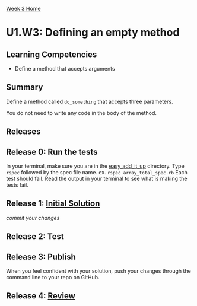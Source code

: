[Week 3 Home](../../)

# U1.W3: Defining an empty method

## Learning Competencies
- Define a method that accepts arguments


## Summary
Define a method called `do_something` that accepts three parameters.

You do not need to write any code in the body of the method.

## Releases

## Release 0: Run the tests
In your terminal, make sure you are in the [easy_add_it_up](./) directory. Type `rspec` followed by the spec file name. ex. `rspec array_total_spec.rb`
Each test should fail. Read the output in your terminal to see what is making the tests fail.

## Release 1: [Initial Solution](https://github.com/Devbootcamp/phase-0-handbook/blob/master/coding-references/initial-solution.md)
*commit your changes*

## Release 2: Test

## Release 3: Publish
When you feel confident with your solution, push your changes through the command line to your repo on GitHub.

## Release 4: [Review](https://github.com/Devbootcamp/phase-0-handbook/blob/master/coding-references/review.md)